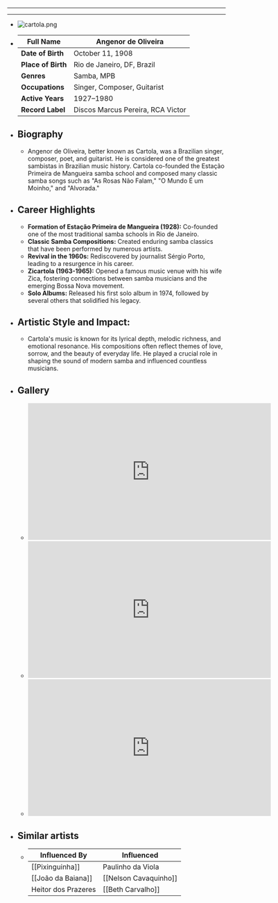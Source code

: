---
---



- ---
  ---
- ![cartola.png](../assets/cartola_1717739148861_0.png)
- | **Full Name**     | Angenor de Oliveira                 |
  |-------------------|------------------------------------|
  | **Date of Birth** | October 11, 1908                   |
  | **Place of Birth**| Rio de Janeiro, DF, Brazil         |
  | **Genres**        | Samba, MPB                         |
  | **Occupations**   | Singer, Composer, Guitarist        |
  | **Active Years**  | 1927–1980                          |
  | **Record Label**  | Discos Marcus Pereira, RCA Victor  |
- ## **Biography**
	- Angenor de Oliveira, better known as Cartola, was a Brazilian singer, composer, poet, and guitarist. He is considered one of the greatest sambistas in Brazilian music history. Cartola co-founded the Estação Primeira de Mangueira samba school and composed many classic samba songs such as "As Rosas Não Falam," "O Mundo É um Moinho," and "Alvorada."
- ## **Career Highlights**
	- **Formation of Estação Primeira de Mangueira (1928):** Co-founded one of the most traditional samba schools in Rio de Janeiro.
	- **Classic Samba Compositions:** Created enduring samba classics that have been performed by numerous artists.
	- **Revival in the 1960s:** Rediscovered by journalist Sérgio Porto, leading to a resurgence in his career.
	- **Zicartola (1963-1965):** Opened a famous music venue with his wife Zica, fostering connections between samba musicians and the emerging Bossa Nova movement.
	- **Solo Albums:** Released his first solo album in 1974, followed by several others that solidified his legacy.
- ## **Artistic Style and Impact:**
	- Cartola's music is known for its lyrical depth, melodic richness, and emotional resonance. His compositions often reflect themes of love, sorrow, and the beauty of everyday life. He played a crucial role in shaping the sound of modern samba and influenced countless musicians.
- ## **Gallery**
	- <iframe width="560" height="315" src="https://www.youtube.com/embed/56mu8KSUYqk?si=qwNIRhFR5WM2FYW_" title="YouTube video player" frameborder="0" allow="accelerometer; autoplay; clipboard-write; encrypted-media; gyroscope; picture-in-picture; web-share" referrerpolicy="strict-origin-when-cross-origin" allowfullscreen></iframe>
	- <iframe width="560" height="315" src="https://www.youtube.com/embed/Hr0sLy1LS7c?si=Uu1i_oXP5uql_JXd" title="YouTube video player" frameborder="0" allow="accelerometer; autoplay; clipboard-write; encrypted-media; gyroscope; picture-in-picture; web-share" referrerpolicy="strict-origin-when-cross-origin" allowfullscreen></iframe>
	- <iframe width="560" height="315" src="https://www.youtube.com/embed/dB6mPGLj2J8?si=88akSCxFASpcW4vD" title="YouTube video player" frameborder="0" allow="accelerometer; autoplay; clipboard-write; encrypted-media; gyroscope; picture-in-picture; web-share" referrerpolicy="strict-origin-when-cross-origin" allowfullscreen></iframe>
- ## Similar artists
	- | Influenced By             | Influenced           |
	  |---------------------------|----------------------|
	  | [[Pixinguinha]]           | Paulinho da Viola    |
	  | [[João da Baiana]]        | [[Nelson Cavaquinho]]    |
	  | Heitor dos Prazeres   | [[Beth Carvalho]]        |